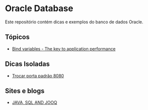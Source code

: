 # Oracle Database

Este repositório contém dicas e exemplos do banco de dados Oracle.

## Tópicos

* [Bind variables - The key to application performance](http://www.akadia.com/services/ora_bind_variables.html)


## Dicas Isoladas

* [Trocar porta padrão 8080](http://stackoverflow.com/questions/142868/change-oracle-port-from-port-8080)

## Sites e blogs

* [JAVA, SQL AND JOOQ](https://blog.jooq.org/)
